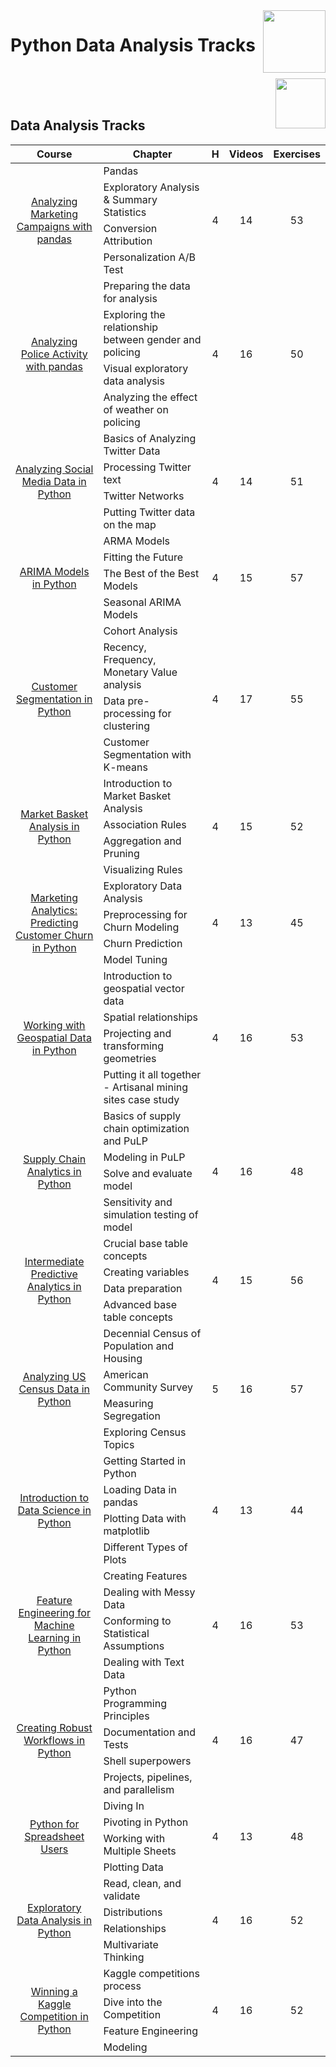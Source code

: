 <img align="right" width="100" src="https://github.com/cs-MohamedAyman/eLearning-Platforms/blob/master/DataCamp-Tracks/org-logos/datacamp.jpg">

# Python Data Analysis Tracks

<br>
<img align="right" width="80" src="https://github.com/cs-MohamedAyman/eLearning-Platforms/blob/master/DataCamp-Tracks/org-logos/python.jpg">
<br><br>

## Data Analysis Tracks

<table>
    <thead>
        <tr>
            <th width="40%">Course</th>
            <th width="60%">Chapter</th>
            <th>H</th>
            <th>Videos</th>
            <th>Exercises</th>
        </tr>
    </thead>
    <tbody>
            <tr>
                <td rowspan=4 align="center">
<a href="https://learn.datacamp.com/courses/analyzing-marketing-campaigns-with-pandas">Analyzing Marketing Campaigns with pandas</a><br>
                <td align="left">Pandas</td>
                <td rowspan=4 align="center">4</td>
                <td rowspan=4 align="center">14</td>
                <td rowspan=4 align="center">53</td>
                </td>
            </tr>
            <tr>
                <td align="left">Exploratory Analysis & Summary Statistics</td>
            </tr>
            <tr>
                <td align="left">Conversion Attribution</td>
            </tr>
            <tr>
                <td align="left">Personalization A/B Test</td>
            </tr>
            <tr>
                <td rowspan=4 align="center">
<a href="https://learn.datacamp.com/courses/analyzing-police-activity-with-pandas">Analyzing Police Activity with pandas</a><br>
                <td align="left">Preparing the data for analysis</td>
                <td rowspan=4 align="center">4</td>
                <td rowspan=4 align="center">16</td>
                <td rowspan=4 align="center">50</td>
                </td>
            </tr>
            <tr>
                <td align="left">Exploring the relationship between gender and policing</td>
            </tr>
            <tr>
                <td align="left">Visual exploratory data analysis</td>
            </tr>
            <tr>
                <td align="left">Analyzing the effect of weather on policing</td>
            </tr>
            <tr>
                <td rowspan=4 align="center">
<a href="https://learn.datacamp.com/courses/analyzing-social-media-data-in-python">Analyzing Social Media Data in Python</a><br>
                <td align="left">Basics of Analyzing Twitter Data</td>
                <td rowspan=4 align="center">4</td>
                <td rowspan=4 align="center">14</td>
                <td rowspan=4 align="center">51</td>
                </td>
            </tr>
            <tr>
                <td align="left">Processing Twitter text</td>
            </tr>
            <tr>
                <td align="left">Twitter Networks</td>
            </tr>
            <tr>
                <td align="left">Putting Twitter data on the map</td>
            </tr>
            <tr>
                <td rowspan=4 align="center">
<a href="https://learn.datacamp.com/courses/arima-models-in-python">ARIMA Models in Python</a><br>
                <td align="left">ARMA Models</td>
                <td rowspan=4 align="center">4</td>
                <td rowspan=4 align="center">15</td>
                <td rowspan=4 align="center">57</td>
                </td>
            </tr>
            <tr>
                <td align="left">Fitting the Future</td>
            </tr>
            <tr>
                <td align="left">The Best of the Best Models</td>
            </tr>
            <tr>
                <td align="left">Seasonal ARIMA Models</td>
            </tr>
            <tr>
                <td rowspan=4 align="center">
<a href="https://learn.datacamp.com/courses/customer-segmentation-in-python">Customer Segmentation in Python</a><br>
                <td align="left">Cohort Analysis</td>
                <td rowspan=4 align="center">4</td>
                <td rowspan=4 align="center">17</td>
                <td rowspan=4 align="center">55</td>
                </td>
            </tr>
            <tr>
                <td align="left">Recency, Frequency, Monetary Value analysis</td>
            </tr>
            <tr>
                <td align="left">Data pre-processing for clustering</td>
            </tr>
            <tr>
                <td align="left">Customer Segmentation with K-means</td>
            </tr>
            <tr>
                <td rowspan=4 align="center">
<a href="https://learn.datacamp.com/courses/market-basket-analysis-in-python">Market Basket Analysis in Python</a><br>
                <td align="left">Introduction to Market Basket Analysis</td>
                <td rowspan=4 align="center">4</td>
                <td rowspan=4 align="center">15</td>
                <td rowspan=4 align="center">52</td>
                </td>
            </tr>
            <tr>
                <td align="left">Association Rules</td>
            </tr>
            <tr>
                <td align="left">Aggregation and Pruning</td>
            </tr>
            <tr>
                <td align="left">Visualizing Rules</td>
            </tr>
            <tr>
                <td rowspan=4 align="center">
<a href="https://learn.datacamp.com/courses/marketing-analytics-predicting-customer-churn-in-python">Marketing Analytics: Predicting Customer Churn in Python</a><br>
                <td align="left">Exploratory Data Analysis</td>
                <td rowspan=4 align="center">4</td>
                <td rowspan=4 align="center">13</td>
                <td rowspan=4 align="center">45</td>
                </td>
            </tr>
            <tr>
                <td align="left">Preprocessing for Churn Modeling</td>
            </tr>
            <tr>
                <td align="left">Churn Prediction</td>
            </tr>
            <tr>
                <td align="left">Model Tuning</td>
            </tr>
            <tr>
                <td rowspan=4 align="center">
<a href="https://learn.datacamp.com/courses/working-with-geospatial-data-in-python">Working with Geospatial Data in Python</a><br>
                <td align="left">Introduction to geospatial vector data</td>
                <td rowspan=4 align="center">4</td>
                <td rowspan=4 align="center">16</td>
                <td rowspan=4 align="center">53</td>
                </td>
            </tr>
            <tr>
                <td align="left">Spatial relationships</td>
            </tr>
            <tr>
                <td align="left">Projecting and transforming geometries</td>
            </tr>
            <tr>
                <td align="left">Putting it all together - Artisanal mining sites case study</td>
            </tr>
            <tr>
                <td rowspan=4 align="center">
<a href="https://learn.datacamp.com/courses/supply-chain-analytics-in-python">Supply Chain Analytics in Python</a><br>
                <td align="left">Basics of supply chain optimization and PuLP</td>
                <td rowspan=4 align="center">4</td>
                <td rowspan=4 align="center">16</td>
                <td rowspan=4 align="center">48</td>
                </td>
            </tr>
            <tr>
                <td align="left">Modeling in PuLP</td>
            </tr>
            <tr>
                <td align="left">Solve and evaluate model</td>
            </tr>
            <tr>
                <td align="left">Sensitivity and simulation testing of model</td>
            </tr>
            <tr>
                <td rowspan=4 align="center">
<a href="https://learn.datacamp.com/courses/intermediate-predictive-analytics-in-python">Intermediate Predictive Analytics in Python</a><br>
                <td align="left">Crucial base table concepts</td>
                <td rowspan=4 align="center">4</td>
                <td rowspan=4 align="center">15</td>
                <td rowspan=4 align="center">56</td>
                </td>
            </tr>
            <tr>
                <td align="left">Creating variables</td>
            </tr>
            <tr>
                <td align="left">Data preparation</td>
            </tr>
            <tr>
                <td align="left">Advanced base table concepts</td>
            </tr>
            <tr>
                <td rowspan=4 align="center">
<a href="https://learn.datacamp.com/courses/analyzing-us-census-data-in-python">Analyzing US Census Data in Python</a><br>
                <td align="left">Decennial Census of Population and Housing</td>
                <td rowspan=4 align="center">5</td>
                <td rowspan=4 align="center">16</td>
                <td rowspan=4 align="center">57</td>
                </td>
            </tr>
            <tr>
                <td align="left">American Community Survey</td>
            </tr>
            <tr>
                <td align="left">Measuring Segregation</td>
            </tr>
            <tr>
                <td align="left">Exploring Census Topics</td>
            </tr>
            <tr>
                <td rowspan=4 align="center">
<a href="https://learn.datacamp.com/courses/introduction-to-data-science-in-python">Introduction to Data Science in Python</a><br>
                <td align="left">Getting Started in Python</td>
                <td rowspan=4 align="center">4</td>
                <td rowspan=4 align="center">13</td>
                <td rowspan=4 align="center">44</td>
                </td>
            </tr>
            <tr>
                <td align="left">Loading Data in pandas</td>
            </tr>
            <tr>
                <td align="left">Plotting Data with matplotlib</td>
            </tr>
            <tr>
                <td align="left">Different Types of Plots</td>
            </tr>
            <tr>
                <td rowspan=4 align="center">
<a href="https://learn.datacamp.com/courses/feature-engineering-for-machine-learning-in-python">Feature Engineering for Machine Learning in Python</a><br>
                <td align="left">Creating Features</td>
                <td rowspan=4 align="center">4</td>
                <td rowspan=4 align="center">16</td>
                <td rowspan=4 align="center">53</td>
                </td>
            </tr>
            <tr>
                <td align="left">Dealing with Messy Data</td>
            </tr>
            <tr>
                <td align="left">Conforming to Statistical Assumptions</td>
            </tr>
            <tr>
                <td align="left">Dealing with Text Data</td>
            </tr>
            <tr>
                <td rowspan=4 align="center">
<a href="https://learn.datacamp.com/courses/creating-robust-workflows-in-python">Creating Robust Workflows in Python</a><br>
                <td align="left">Python Programming Principles</td>
                <td rowspan=4 align="center">4</td>
                <td rowspan=4 align="center">16</td>
                <td rowspan=4 align="center">47</td>
                </td>
            </tr>
            <tr>
                <td align="left">Documentation and Tests</td>
            </tr>
            <tr>
                <td align="left">Shell superpowers</td>
            </tr>
            <tr>
                <td align="left">Projects, pipelines, and parallelism</td>
            </tr>
            <tr>
                <td rowspan=4 align="center">
<a href="https://learn.datacamp.com/courses/python-for-spreadsheet-users">Python for Spreadsheet Users</a><br>
                <td align="left">Diving In</td>
                <td rowspan=4 align="center">4</td>
                <td rowspan=4 align="center">13</td>
                <td rowspan=4 align="center">48</td>
                </td>
            </tr>
            <tr>
                <td align="left">Pivoting in Python</td>
            </tr>
            <tr>
                <td align="left">Working with Multiple Sheets</td>
            </tr>
            <tr>
                <td align="left">Plotting Data</td>
            </tr>
            <tr>
                <td rowspan=4 align="center">
<a href="https://learn.datacamp.com/courses/exploratory-data-analysis-in-python">Exploratory Data Analysis in Python</a><br>
                <td align="left">Read, clean, and validate</td>
                <td rowspan=4 align="center">4</td>
                <td rowspan=4 align="center">16</td>
                <td rowspan=4 align="center">52</td>
                </td>
            </tr>
            <tr>
                <td align="left">Distributions</td>
            </tr>
            <tr>
                <td align="left">Relationships</td>
            </tr>
            <tr>
                <td align="left">Multivariate Thinking</td>
            </tr>
            <tr>
                <td rowspan=4 align="center">
<a href="https://learn.datacamp.com/courses/winning-a-kaggle-competition-in-python">Winning a Kaggle Competition in Python</a><br>
                <td align="left">Kaggle competitions process</td>
                <td rowspan=4 align="center">4</td>
                <td rowspan=4 align="center">16</td>
                <td rowspan=4 align="center">52</td>
                </td>
            </tr>
            <tr>
                <td align="left">Dive into the Competition</td>
            </tr>
            <tr>
                <td align="left">Feature Engineering</td>
            </tr>
            <tr>
                <td align="left">Modeling</td>
            </tr>
    </tbody>
</table>
